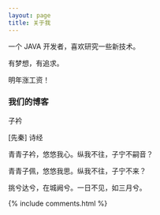 ```yaml
---
layout: page
title: 关于我 
---
```


一个 JAVA 开发者，喜欢研究一些新技术。
<p>
有梦想，有追求。
<p>
明年涨工资！

<p>

<h3> 我们的博客 </h3>  

<p>

<p>
				子衿
<p>
			[先秦] 诗经
<p>
青青子衿，悠悠我心。纵我不往，子宁不嗣音？
<p>
青青子佩，悠悠我思。纵我不往，子宁不来？
<p>
挑兮达兮，在城阙兮。一日不见，如三月兮。


<p> 

<p> 

<p> 


{% include comments.html %}

